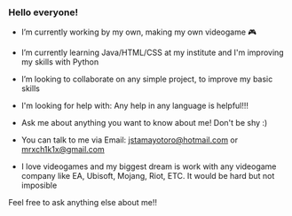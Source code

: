 ### Hello everyone!



- I’m currently working by my own, making my own videogame 🎮

- I’m currently learning Java/HTML/CSS at my institute and I'm improving my skills with Python

- I’m looking to collaborate on any simple project, to improve my basic skills

- I'm looking for help with: Any help in any language is helpful!!!

- Ask me about anything you want to know about me! Don't be shy :)

- You can talk to me via Email: jstamayotoro@hotmail.com or mrxch1k1x@gmail.com

- I love videogames and my biggest dream is work with any videogame company like EA, Ubisoft, Mojang, Riot, ETC. It would be hard but not imposible

Feel free to ask anything else about me!!
